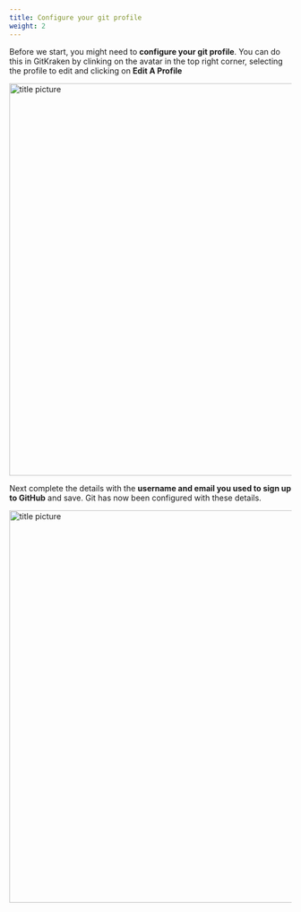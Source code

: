 ```yaml
---
title: Configure your git profile
weight: 2
---
```



Before we start, you might need to **configure your git profile**. You can do this in GitKraken by clinking on the avatar in the top right corner, selecting the profile to edit and clicking on **Edit A Profile**

<img src="/images/git-profile-edit.png" alt="title picture" width="700px">

Next complete the details with the **username and email you used to sign up to GitHub** and save. Git has now been configured with these details.

<img src="/images/git-profile-complete.png" alt="title picture" width="700px">

<br>

